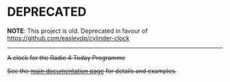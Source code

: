 # DEPRECATED

**NOTE**: This project is old. Deprecated in favour of https://github.com/easleydp/cylinder-clock

---

~~A clock for the Radio 4 Today Programme~~

~~See the <a href="https://easleydp.github.io/radio4-clock/">main documentation page</a> for details and examples.~~
